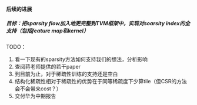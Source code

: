 #### 后续的进展

##### 目标：把sparsity flow加入地更完整到TVM框架中，实现对soarsity index的全支持（包括feature map和kernel）


TODO：
1. 看一下现有的sparsity方法如何支持我们的想法，分析影响
2. 查阅蒋老师提供的若干paper
3. 到目前为止，对于稀疏性训练的支持还是空白
4. 结构化稀疏性相对于稀疏性的优势在于同等稀疏度下少算tile（但CSR的方法会不会带来cost？）
5. 交付华为中期报告
